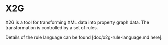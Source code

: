 # X2G

X2G is a tool for transforming XML data into property graph data.  The transformation is controlled by a set of rules.

Details of the rule language can be found [doc/x2g-rule-language.md here].
